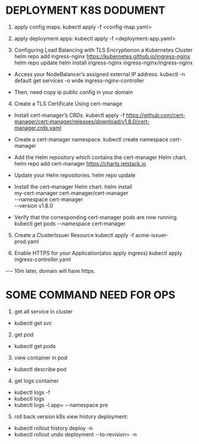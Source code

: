 # DEPLOYMENT K8S DODUMENT


1. apply config maps:
kubectl apply -f <config-map.yaml>

2. apply deployment apps:
kubectl apply -f <deployment-app.yaml>

3. Configuring Load Balancing with TLS Encryptionon a Kubernetes Cluster
 helm repo add ingress-nginx https://kubernetes.github.io/ingress-nginx
 helm repo update
 helm install ingress-nginx ingress-nginx/ingress-nginx

 - Access your NodeBalancer’s assigned external IP address.
 kubectl -n default get services -o wide ingress-nginx-controller

 - Then, need copy ip public config in your domain

 4. Create a TLS Certificate Using cert-manage
 - Install cert-manager’s CRDs.
 kubectl apply -f https://github.com/cert-manager/cert-manager/releases/download/v1.8.0/cert-manager.crds.yaml

 - Create a cert-manager namespace.
 kubectl create namespace cert-manager

 - Add the Helm repository which contains the cert-manager Helm chart.
 helm repo add cert-manager https://charts.jetstack.io

 - Update your Helm repositories.
 helm repo update

 - Install the cert-manager Helm chart.
helm install \
my-cert-manager cert-manager/cert-manager \
--namespace cert-manager \
--version v1.8.0

- Verify that the corresponding cert-manager pods are now running.
kubectl get pods --namespace cert-manager

5. Create a ClusterIssuer Resource
kubectl apply -f acme-issuer-prod.yaml

6. Enable HTTPS for your Application(also apply ingress)
kubectl apply ingress-controller.yaml

--- 10m later, domain will have https.


# SOME COMMAND NEED FOR OPS

1. get all service in cluster
- kubectl get svc

2. get pod
- kubectl get pods

3. view container in pod 
- kubectl describe pod <your-pod>

4. get logs container
- kubectl logs -f <container id>
- kubectl logs <pod-name> <container-name>
- kubectl logs -l app=<deployment-name> --namespace pre

5. roll back version k8s
view history deployment:
- kubectl rollout history deploy <deployment-name> -n <namespace>
- kubectl rollout undo deployment <deployment-name> --to-revision=<revision-id> -n <namespace>